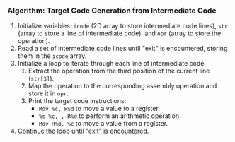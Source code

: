 ### Algorithm: Target Code Generation from Intermediate Code

1. Initialize variables: `icode` (2D array to store intermediate code lines), `str` (array to store a line of intermediate code), and `opr` (array to store the operation).
2. Read a set of intermediate code lines until "exit" is encountered, storing them in the `icode` array.
3. Initialize a loop to iterate through each line of intermediate code.
   1. Extract the operation from the third position of the current line (`str[3]`).
   2. Map the operation to the corresponding assembly operation and store it in `opr`.
   3. Print the target code instructions:
      - `Mov %c, R%d` to move a value to a register.
      - `%s %c, , R%d` to perform an arithmetic operation.
      - `Mov R%d, %c` to move a value from a register.
4. Continue the loop until "exit" is encountered.